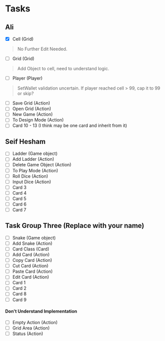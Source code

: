 # Tasks
## Ali
- [x] Cell (Grid)
> No Further Edit Needed.
- [ ] Grid (Grid)
> Add Object to cell, need to understand logic.
- [ ] Player (Player)
> SetWallet validation uncertain.
> If player reached cell > 99, cap it to 99 or skip?
- [ ] Save Grid (Action)
- [ ] Open Grid (Action)
- [ ] New Game (Action)
- [ ] To Design Mode (Action)
- [ ] Card 10 - 13 (I think may be one card and inherit from it)
## Seif Hesham
- [ ] Ladder (Game object)
- [ ] Add Ladder (Action)
- [ ] Delete Game Object (Action)
- [ ] To Play Mode (Action)
- [ ] Roll Dice (Action)
- [ ] Input Dice (Action)
- [ ] Card 3
- [ ] Card 4
- [ ] Card 5
- [ ] Card 6
- [ ] Card 7
## Task Group Three (Replace with your name)
- [ ] Snake (Game object)
- [ ] Add Snake (Action)
- [ ] Card Class (Card)
- [ ] Add Card (Action)
- [ ] Copy Card (Action)
- [ ] Cut Card (Action)
- [ ] Paste Card (Action)
- [ ] Edit Card (Action)
- [ ] Card 1
- [ ] Card 2
- [ ] Card 8
- [ ] Card 9

#### Don't Understand Implementation
- [ ] Empty Action (Action)
- [ ] Grid Area (Action)
- [ ] Status (Action)
